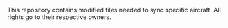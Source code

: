 This repository contains modified files needed to sync specific aircraft. All rights go to their respective owners.